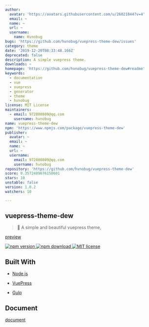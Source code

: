```yaml
---
author:
  avatar: 'https://avatars.githubusercontent.com/u/26021844?v=4'
  email: ~
  name: ~
  url: ~
  username:
    name: Hvnobug
bugs: 'https://github.com/hvnobug/vuepress-theme-dew/issues'
category: theme
date: '2019-12-20T08:33:48.166Z'
deprecated: false
description: A simple vuepress theme.
downloads: ~
homepage: 'https://github.com/hvnobug/vuepress-theme-dew#readme'
keywords:
  - documentation
  - vue
  - vuepress
  - generator
  - theme
  - hvnobug
license: MIT License
maintainers:
  - email: 972080809@qq.com
    username: hvnobug
name: vuepress-theme-dew
npm: 'https://www.npmjs.com/package/vuepress-theme-dew'
publisher:
  avatar: ~
  email: ~
  name: ~
  url: ~
  username:
    email: 972080809@qq.com
    username: hvnobug
repository: 'https://github.com/hvnobug/vuepress-theme-dew'
score: 0.3572409676150601
stars: 10
unstable: false
version: 1.0.2
watchers: 10

---
```


## vuepress-theme-dew

> 🌈 A simple and beautiful vuepress theme,

[preview](https://hvnobug.com/)

<p>
    <a href="https://www.npmjs.com/package/vuepress-theme-dew">
      <img src="https://img.shields.io/npm/v/vuepress-theme-dew?color=red" alt="npm version">
    </a>
    <a href="https://www.npmjs.com/package/vuepress-theme-dew">
      <img src="https://img.shields.io/npm/dt/vuepress-theme-dew" alt="npm download">
    </a>
    <a href="https://github.com/hvnobug/vuepress-theme-dew/blob/master/LICENSE">
      <img src="https://img.shields.io/npm/l/vuepress-theme-dew" alt="MIT license">
    </a>
</p>


## Built With

* [Node.js](https://nodejs.org/)

* [VuePress](https://github.com/vuejs/vuepress)

* [Gulp](https://gulpjs.com/)

## Document

[document](https://hvnobug.com/pages/theme-document/)


